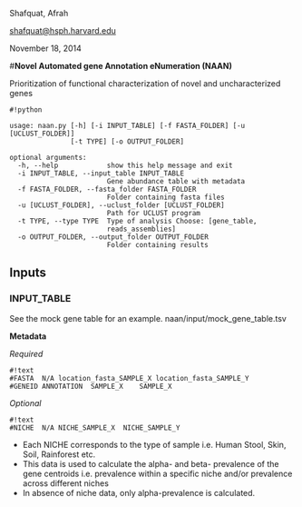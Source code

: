 Shafquat, Afrah

shafquat@hsph.harvard.edu

November 18, 2014

#**Novel Automated gene Annotation eNumeration (NAAN)**

Prioritization of functional characterization of novel and uncharacterized genes

```
#!python

usage: naan.py [-h] [-i INPUT_TABLE] [-f FASTA_FOLDER] [-u [UCLUST_FOLDER]]
               [-t TYPE] [-o OUTPUT_FOLDER]

optional arguments:
  -h, --help            show this help message and exit
  -i INPUT_TABLE, --input_table INPUT_TABLE
                        Gene abundance table with metadata
  -f FASTA_FOLDER, --fasta_folder FASTA_FOLDER
                        Folder containing fasta files
  -u [UCLUST_FOLDER], --uclust_folder [UCLUST_FOLDER]
                        Path for UCLUST program
  -t TYPE, --type TYPE  Type of analysis Choose: [gene_table,
                        reads_assemblies]
  -o OUTPUT_FOLDER, --output_folder OUTPUT_FOLDER
                        Folder containing results

```


## **Inputs**

### **INPUT_TABLE**

See the mock gene table for an example. naan/input/mock_gene_table.tsv

**Metadata**

*Required*

```
#!text
#FASTA	N/A	location_fasta_SAMPLE_X	location_fasta_SAMPLE_Y
#GENEID	ANNOTATION	SAMPLE_X	SAMPLE_X
```

*Optional*


```
#!text
#NICHE	N/A	NICHE_SAMPLE_X	NICHE_SAMPLE_Y
```

* Each NICHE corresponds to the type of sample i.e. Human Stool, Skin, Soil, Rainforest etc. 
* This data is used to calculate the alpha- and beta- prevalence of the gene centroids i.e. prevalence within a specific niche and/or prevalence across different niches
* In absence of niche data, only alpha-prevalence is calculated.



